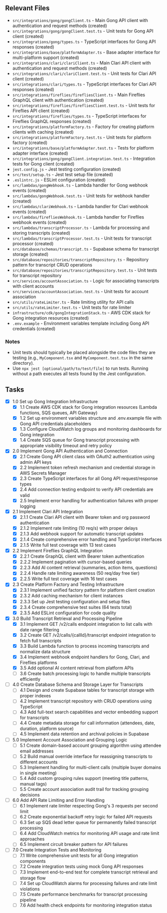 ## Relevant Files

- `src/integrations/gong/gongClient.ts` - Main Gong API client with authentication and request methods (created)
- `src/integrations/gong/gongClient.test.ts` - Unit tests for Gong API client (created)
- `src/integrations/gong/types.ts` - TypeScript interfaces for Gong API responses (created)
- `src/integrations/base/platformAdapter.ts` - Base adapter interface for multi-platform support (created)
- `src/integrations/clari/clariClient.ts` - Main Clari API client with authentication and request methods (created)
- `src/integrations/clari/clariClient.test.ts` - Unit tests for Clari API client (created)
- `src/integrations/clari/types.ts` - TypeScript interfaces for Clari API responses (created)
- `src/integrations/fireflies/firefliesClient.ts` - Main Fireflies GraphQL client with authentication (created)
- `src/integrations/fireflies/firefliesClient.test.ts` - Unit tests for Fireflies API client (created)
- `src/integrations/fireflies/types.ts` - TypeScript interfaces for Fireflies GraphQL responses (created)
- `src/integrations/platformFactory.ts` - Factory for creating platform clients with caching (created)
- `src/integrations/platformFactory.test.ts` - Unit tests for platform factory (created)
- `src/integrations/base/platformAdapter.test.ts` - Tests for platform adapter interface (created)
- `src/integrations/gong/gongClient.integration.test.ts` - Integration tests for Gong client (created)
- `jest.config.js` - Jest testing configuration (created)
- `src/test/setup.ts` - Jest test setup file (created)
- `.eslintrc.js` - ESLint configuration (created)
- `src/lambdas/gongWebhook.ts` - Lambda handler for Gong webhook events (created)
- `src/lambdas/gongWebhook.test.ts` - Unit tests for webhook handler (created)
- `src/lambdas/clariWebhook.ts` - Lambda handler for Clari webhook events (created)
- `src/lambdas/firefliesWebhook.ts` - Lambda handler for Fireflies webhook events (created)
- `src/lambdas/transcriptProcessor.ts` - Lambda for processing and storing transcripts (created)
- `src/lambdas/transcriptProcessor.test.ts` - Unit tests for transcript processor (created)
- `src/database/schemas/transcript.ts` - Supabase schema for transcript storage (created)
- `src/database/repositories/transcriptRepository.ts` - Repository pattern for transcript CRUD operations
- `src/database/repositories/transcriptRepository.test.ts` - Unit tests for transcript repository
- `src/services/accountAssociation.ts` - Logic for associating transcripts with client accounts
- `src/services/accountAssociation.test.ts` - Unit tests for account association
- `src/utils/rateLimiter.ts` - Rate limiting utility for API calls
- `src/utils/rateLimiter.test.ts` - Unit tests for rate limiter
- `infrastructure/cdk/gongIntegrationStack.ts` - AWS CDK stack for Gong integration resources (created)
- `.env.example` - Environment variables template including Gong API credentials (created)

### Notes

- Unit tests should typically be placed alongside the code files they are testing (e.g., `MyComponent.tsx` and `MyComponent.test.tsx` in the same directory).
- Use `npx jest [optional/path/to/test/file]` to run tests. Running without a path executes all tests found by the Jest configuration.

## Tasks

- [x] 1.0 Set up Gong Integration Infrastructure
  - [x] 1.1 Create AWS CDK stack for Gong integration resources (Lambda functions, SQS queues, API Gateway)
  - [x] 1.2 Set up environment variables structure and .env.example file with Gong API credentials placeholders
  - [x] 1.3 Configure CloudWatch log groups and monitoring dashboards for Gong integration
  - [x] 1.4 Create SQS queue for Gong transcript processing with appropriate visibility timeout and retry policy

- [x] 2.0 Implement Gong API Authentication and Connection
  - [x] 2.1 Create Gong API client class with OAuth2 authentication using admin API keys
  - [x] 2.2 Implement token refresh mechanism and credential storage in AWS Secrets Manager
  - [x] 2.3 Create TypeScript interfaces for all Gong API request/response types
  - [x] 2.4 Add connection testing endpoint to verify API credentials are valid
  - [x] 2.5 Implement error handling for authentication failures with proper logging

- [x] 2.1 Implement Clari API Integration
  - [x] 2.1.1 Create Clari API client with Bearer token and org password authentication
  - [x] 2.1.2 Implement rate limiting (10 req/s) with proper delays
  - [x] 2.1.3 Add webhook support for automatic transcript updates
  - [x] 2.1.4 Create comprehensive error handling and TypeScript interfaces
  - [x] 2.1.5 Write full test coverage with 13 test cases

- [x] 2.2 Implement Fireflies GraphQL Integration
  - [x] 2.2.1 Create GraphQL client with Bearer token authentication
  - [x] 2.2.2 Implement pagination with cursor-based queries
  - [x] 2.2.3 Add AI content retrieval (summaries, action items, questions)
  - [x] 2.2.4 Handle rate limiting awareness (50 req/day free tier)
  - [x] 2.2.5 Write full test coverage with 16 test cases

- [x] 2.3 Create Platform Factory and Testing Infrastructure
  - [x] 2.3.1 Implement unified factory pattern for platform client creation
  - [x] 2.3.2 Add caching mechanism for client instances
  - [x] 2.3.3 Set up Jest testing configuration and setup files
  - [x] 2.3.4 Create comprehensive test suites (64 tests total)
  - [x] 2.3.5 Add ESLint configuration for code quality

- [x] 3.0 Build Transcript Retrieval and Processing Pipeline
  - [x] 3.1 Implement GET /v2/calls endpoint integration to list calls with date range filtering
  - [x] 3.2 Create GET /v2/calls/{callId}/transcript endpoint integration to fetch full transcripts
  - [x] 3.3 Build Lambda function to process incoming transcripts and normalize data structure
  - [x] 3.4 Implement webhook endpoint handlers for Gong, Clari, and Fireflies platforms
  - [x] 3.5 Add optional AI content retrieval from platform APIs
  - [ ] 3.6 Create batch processing logic to handle multiple transcripts efficiently

- [ ] 4.0 Create Database Schema and Storage Layer for Transcripts
  - [ ] 4.1 Design and create Supabase tables for transcript storage with proper indexes
  - [ ] 4.2 Implement transcript repository with CRUD operations using TypeScript
  - [ ] 4.3 Add full-text search capabilities and vector embedding support for transcripts
  - [ ] 4.4 Create metadata storage for call information (attendees, date, duration, platform source)
  - [ ] 4.5 Implement data retention and archival policies in Supabase

- [ ] 5.0 Implement Account Association and Grouping Logic
  - [ ] 5.1 Create domain-based account grouping algorithm using attendee email addresses
  - [ ] 5.2 Build manual override interface for reassigning transcripts to different accounts
  - [ ] 5.3 Implement handling for multi-client calls (multiple buyer domains in single meeting)
  - [ ] 5.4 Add custom grouping rules support (meeting title patterns, manual tags)
  - [ ] 5.5 Create account association audit trail for tracking grouping decisions

- [ ] 6.0 Add API Rate Limiting and Error Handling
  - [ ] 6.1 Implement rate limiter respecting Gong's 3 requests per second limit
  - [ ] 6.2 Create exponential backoff retry logic for failed API requests
  - [ ] 6.3 Set up SQS dead letter queue for permanently failed transcript processing
  - [ ] 6.4 Add CloudWatch metrics for monitoring API usage and rate limit approaches
  - [ ] 6.5 Implement circuit breaker pattern for API failures

- [ ] 7.0 Create Integration Tests and Monitoring
  - [ ] 7.1 Write comprehensive unit tests for all Gong integration components
  - [ ] 7.2 Create integration tests using mock Gong API responses
  - [ ] 7.3 Implement end-to-end test for complete transcript retrieval and storage flow
  - [ ] 7.4 Set up CloudWatch alarms for processing failures and rate limit violations
  - [ ] 7.5 Create performance benchmarks for transcript processing pipeline
  - [ ] 7.6 Add health check endpoints for monitoring integration status